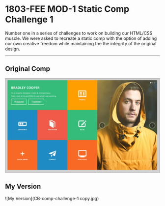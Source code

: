 # 1803-FEE MOD-1 Static Comp Challenge 1

Number one in a series of challenges to work on building our HTML/CSS muscle. We were asked to recreate a static comp with the option of adding our own creative freedom while maintaining the the integrity of the original design.

____
## Original Comp
![Original Comp](static-comp-challenge-1.jpg)

## My Version
![My Version](CB-comp-challenge-1 copy.jpg)

